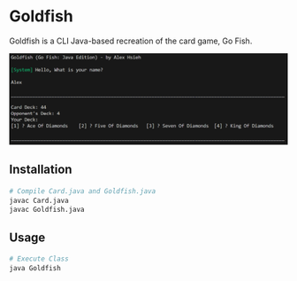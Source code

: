 # Goldfish

Goldfish is a CLI Java-based recreation of the card game, Go Fish.

![Screenshot](Screenshot.png)

## Installation

```bash
# Compile Card.java and Goldfish.java
javac Card.java
javac Goldfish.java
```

## Usage

```bash
# Execute Class
java Goldfish
```

